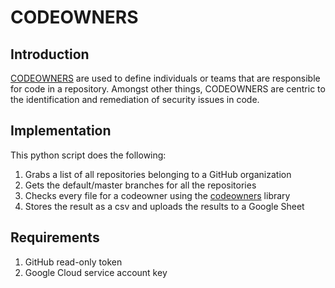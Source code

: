 # CODEOWNERS

## Introduction

[CODEOWNERS](https://docs.github.com/en/repositories/managing-your-repositorys-settings-and-features/customizing-your-repository/about-code-owners) are used to define individuals or teams that are responsible for code in a repository. Amongst other things, CODEOWNERS are centric to the identification and remediation of security issues in code.

## Implementation

This python script does the following:

1. Grabs a list of all repositories belonging to a GitHub organization
2. Gets the default/master branches for all the repositories
3. Checks every file for a codeowner using the [codeowners](https://pypi.org/project/codeowners/) library
4. Stores the result as a csv and uploads the results to a Google Sheet

## Requirements

1. GitHub read-only token
2. Google Cloud service account key
